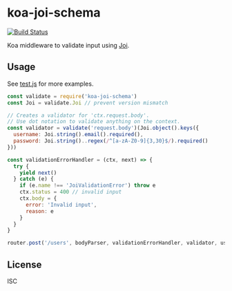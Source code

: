 # koa-joi-schema

[![Build Status](https://travis-ci.org/simplyianm/koa-joi-schema.svg)](https://travis-ci.org/simplyianm/koa-joi-schema)

Koa middleware to validate input using [Joi][joi].

## Usage

See [test.js](test.js) for more examples.

```javascript
const validate = require('koa-joi-schema')
const Joi = validate.Joi // prevent version mismatch

// Creates a validator for 'ctx.request.body'.
// Use dot notation to validate anything on the context.
const validator = validate('request.body')(Joi.object().keys({
  username: Joi.string().email().required(),
  password: Joi.string()..regex(/^[a-zA-Z0-9]{3,30}$/).required()
}))

const validationErrorHandler = (ctx, next) => {
  try {
    yield next()
  } catch (e) {
    if (e.name !== 'JoiValidationError') throw e
    ctx.status = 400 // invalid input
    ctx.body = {
      error: 'Invalid input',
      reason: e
    }
  }
}

router.post('/users', bodyParser, validationErrorHandler, validator, usersCtrl.create)
```

## License

ISC

[joi]: https://github.com/hapijs/joi
